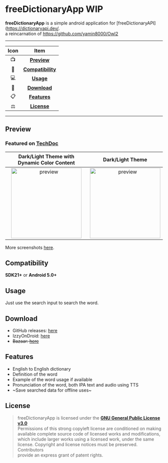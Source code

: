 # freeDictionaryApp WIP

**freeDictionaryApp** is a simple android application
for [freeDictionaryAPI](https://dictionaryapi.dev/.  
a reincarnation of https://github.com/yamin8000/Owl2

---

| Icon |                Item                 |
|:----:|:-----------------------------------:|
|  📺  |       [**Preview**](#Preview)       |
|  📱  | [**Compatibility**](#Compatibility) |
|  💻  |         [**Usage**](#Usage)         |
|  📩  |      [**Download**](#Download)      |
|  📋  |      [**Features**](#Features)      |
|  ⚖️  |       [**License**](#License)       |

---

## Preview

### Featured on [TechDoc](https://www.youtube.com/watch?v=vlf0jEFHR74&t=59s)

| Dark/Light Theme with Dynamic Color Content |             Dark/Light Theme             |
|:-------------------------------------------:|:----------------------------------------:|
|  <img src="-" alt="preview" width="225"/>   | <img src="-" alt="preview" width="225"/> |

More screenshots [here](./screenshots).

## Compatibility

**SDK21+** or **Android 5.0+**

## Usage

Just use the search input to search the word.

## Download

- GitHub releases: [here](https://github.com/yamin8000/freeDictionaryApp/releases)
- IzzyOnDroid: [here](https://apt.izzysoft.de/fdroid/index/apk/io.github.yamin8000.owl)
- ~~Bazaar: [here](https://cafebazaar.ir/app/io.github.yamin8000.owl)~~

## Features

- English to English dictionary
- Definition of the word
- Example of the word usage if available
- Pronunciation of the word, both IPA text and audio using TTS
- ~Save searched data for offline uses~

## License

> freeDictionaryApp is licensed under the **[GNU General Public License v3.0](./LICENSE)**  
> Permissions of this strong copyleft license are conditioned on making  
> available complete source code of licensed works and modifications,  
> which include larger works using a licensed work, under the same  
> license. Copyright and license notices must be preserved. Contributors  
> provide an express grant of patent rights.

